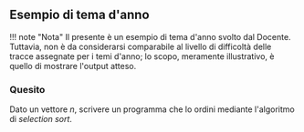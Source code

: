 ## Esempio di tema d'anno

!!! note "Nota"
Il presente è un esempio di tema d'anno svolto dal Docente. Tuttavia, non è da considerarsi comparabile al livello di difficoltà delle tracce assegnate per i temi d'anno; lo scopo, meramente illustrativo, è quello di mostrare l'output atteso.

### Quesito

Dato un vettore $n$, scrivere un programma che lo ordini mediante l'algoritmo di _selection sort_.
